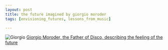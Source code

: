 ```yaml
---
layout: post
title: the future imagined by giorgio moroder
tags: [envisioning_futures, lessons_from_music]

---
```

![Giorgio](../../../../images/giorgio.png)
[Giorgio Moroder, the Father of Disco, describing the feeling of the future](https://www.youtube.com/watch?v=gmpsBeaVrkE)
